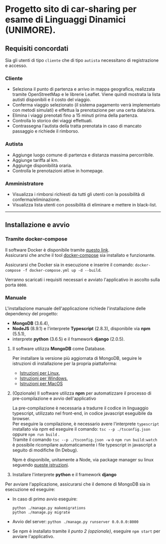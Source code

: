 # Progetto sito di car-sharing per esame di Linguaggi Dinamici (UNIMORE).

## Requisiti concordati

Sia gli utenti di tipo `cliente` che di tipo `autista` necessitano di registrazione e accesso.

### Cliente
- Seleziona il punto di partenza e arrivo in mappa geografica, realizzata tramite OpenStreetMap e le librerie Leaflet. Viene quindi mostrata la lista autisti disponibili e il costo del viaggio.
- Conferma viaggio selezionato (il sistema pagamento verrà implementato con metodi simulati) e effettua la prenotazione per una certa data/ora.
- Elimina i viaggi prenotati fino a 15 minuti prima della partenza.
- Controlla lo storico dei viaggi effettuati.
- Contrassegna l'autista della tratta prenotata in caso di mancato passaggio e richiede il rimborso.
### Autista
- Aggiunge luogo comune di partenza e distanza massima percorribile.
- Aggiunge tariffa al km.
- Aggiunge disponibilità oraria.
- Controlla le prenotazioni attive in homepage.
### Amministratore
- Visualizza i rimborsi richiesti da tutti gli utenti con la possibilità di conferma/eliminazione.
- Visualizza lista utenti con possibilità di eliminare e mettere in black-list.

---

## Installazione e avvio

### Tramite docker-compose

Il software Docker è disponibile tramite [questo link](https://docs.docker.com/install/).  
Assicurarsi che anche il tool [docker-compose](https://docs.docker.com/compose/install/) sia installato e funzionante.

Assicurarsi che Docker sia in esecuzione e inserire il comando: `docker-compose -f docker-compose.yml up -d --build`.

Verranno scaricati i requisiti necessari e avviato l'applicativo in ascolto sulla porta `8000`.

### Manuale

L'installazione manuale dell'applicazione richiede l'installazione delle dependency del progetto:
- **MongoDB** (3.6.4),
- **NodeJS** (8.9.1) e l'interprete **Typescript** (2.8.3), disponibile via **npm** (5.5.1),
- interprete **python** (3.6.5) e il framework **django** (2.0.5).

1. Il software utilizza **MongoDB** come Database.

    Per installare la versione più aggiornata di MongoDB, seguire le istruzioni di installazione per la propria piattaforma:
    - [Istruzioni per Linux](https://docs.mongodb.com/manual/administration/install-on-linux/),
    - [Istruzioni per Windows](https://docs.mongodb.com/manual/tutorial/install-mongodb-on-windows/),
    - [Istruzioni per MacOS](https://docs.mongodb.com/manual/tutorial/install-mongodb-on-os-x/)

2. (Opzionale) Il software utilizza **npm** per automatizzare il processo di pre-compilazione e avvio dell'applicativo
    
    La pre-compilazione è necessaria a tradurre il codice in linguaggio typescript, utilizzato nel front-end, in codice javascript eseguibile da browser.  
    Per eseguire la compilazione, è necessario avere l'interprete `typescript` installato via *npm* ed eseguire il comando: `tsc --p ./tsconfig.json` oppure `npm run build` .  
    Tramite il comando `tsc --p ./tsconfig.json -w` o `npm run build:watch` è possibile ricompilare automaticamente i file typescript in javascript a seguito di modifiche (In Debug).

    Npm è disponibile, unitamente a Node, via package manager su linux seguendo [queste istruzioni](https://nodejs.org/en/download/package-manager/).

3. Installare l'interprete **python** e il framework **django**

Per avviare l'applicazione, assicurarsi che il demone di MongoDB sia in esecuzione ed eseguire:

- In caso di primo avvio eseguire:
    ```
    python ./manage.py makemigrations
    python ./manage.py migrate
    ```

- Avvio del server: `python ./manage.py runserver 0.0.0.0:8000`

- Se npm è installato tramite il *punto 2 (opzionale)*, eseguire `npm start` per avviare l'applicativo. 